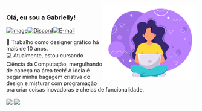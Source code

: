 <img src="./src/img-readme.svg" min-width="100px" max-width="400px" width="250px" align="right">

### Olá, eu sou a Gabrielly!

[![image](https://img.shields.io/badge/LinkedIn-0077B5?style=for-the-badge&logo=linkedin&logoColor=white)](https://www.linkedin.com/in/gabriellyss/)[![Discord](https://img.shields.io/badge/Discord-7289DA?style=for-the-badge&logo=discord&logoColor=white)](https://discord.com/channels/@bugabs/)[![E-mail](https://img.shields.io/badge/-Email-000?style=for-the-badge&logo=microsoft-outlook&logoColor=007BFF)](mailto:gabriellysantos@live.com)

🎨 Trabalho como designer gráfico há mais de 10 anos.  
💻 Atualmente, estou cursando Ciência da Computação, mergulhando de cabeça na área tech! A ideia é pegar minha bagagem criativa do design e misturar com programação pra criar coisas inovadoras e cheias de funcionalidade.

<a href="https://github.com/anuraghazra/github-readme-stats">
  <img height=200 align="center" src="https://github-readme-stats.vercel.app/api?username=GabriellySS&theme=transparent"/>
</a>
<a href="https://github.com/anuraghazra/convoychat">
  <img height=200 align="center" src="https://github-readme-stats.vercel.app/api/top-langs?username=GabriellySS&theme=transparent&layout=compact&langs_count=8&card_width=320"/>
</a>
